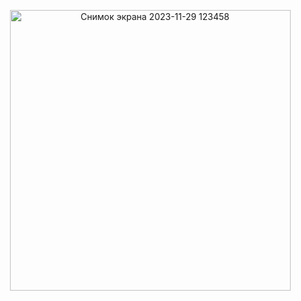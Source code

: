 
<p align="center"><img width="449" alt="Снимок экрана 2023-11-29 123458" src="https://github.com/BasedLabs/.github/assets/20720035/7822059e-7671-404c-bf7b-71a2c38dcaa8"></p>
